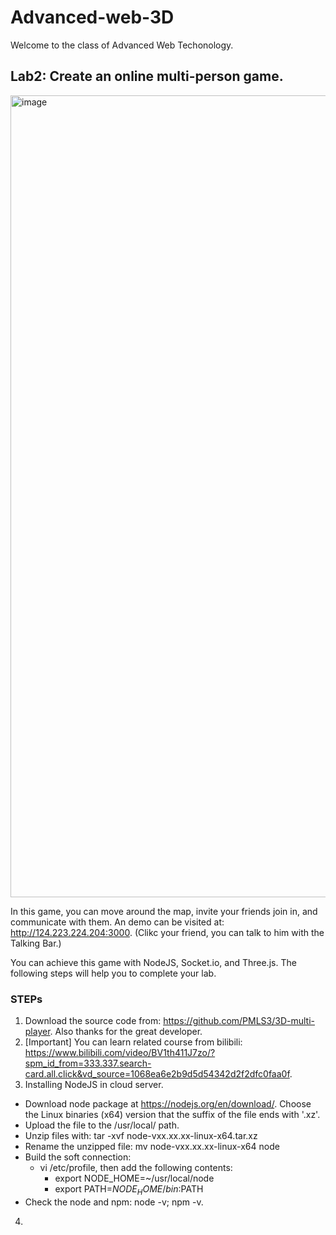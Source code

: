 # Advanced-web-3D

Welcome to the class of Advanced Web Techonology.

## Lab2: Create an online multi-person game. 

<img width="1283" alt="image" src="https://user-images.githubusercontent.com/35996667/230751420-5014fd0a-d0d5-428a-bac3-3282c28fc67c.png">

In this game, you can move around the map, invite your friends join in, and communicate with them. An demo can be visited at: http://124.223.224.204:3000. (Clikc your friend, you can talk to him with the Talking Bar.)

You can achieve this game with NodeJS, Socket.io, and Three.js. The following steps will help you to complete your lab.

### STEPs

1. Download the source code from: https://github.com/PMLS3/3D-multi-player. Also thanks for the great developer. 
2. [Important] You can learn related course from bilibili: https://www.bilibili.com/video/BV1th411J7zo/?spm_id_from=333.337.search-card.all.click&vd_source=1068ea6e2b9d5d54342d2f2dfc0faa0f.
3. Installing NodeJS in cloud server.
* Download node package at https://nodejs.org/en/download/. Choose the Linux binaries (x64) version that the suffix of the file ends with '.xz'.
* Upload the file to the /usr/local/ path.
* Unzip files with: tar -xvf node-vxx.xx.xx-linux-x64.tar.xz
* Rename the unzipped file: mv node-vxx.xx.xx-linux-x64 node
* Build the soft connection:
   * vi /etc/profile, then add the following contents:
      * export NODE_HOME=~/usr/local/node
      * export PATH=$NODE_HOME/bin:$PATH
* Check the node and npm: node -v; npm -v.
4. 
